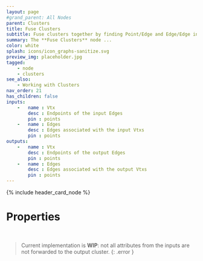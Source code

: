 ```yaml
---
layout: page
#grand_parent: All Nodes
parent: Clusters
title: Fuse Clusters
subtitle: Fuse clusters together by finding Point/Edge and Edge/Edge intersections.
summary: The **Fuse Clusters** node ...
color: white
splash: icons/icon_graphs-sanitize.svg
preview_img: placeholder.jpg
tagged:
    - node
    - clusters
see_also:
    - Working with Clusters
nav_order: 21
has_children: false
inputs:
    -   name : Vtx
        desc : Endpoints of the input Edges
        pin : points
    -   name : Edges
        desc : Edges associated with the input Vtxs
        pin : points
outputs:
    -   name : Vtx
        desc : Endpoints of the output Edges
        pin : points
    -   name : Edges
        desc : Edges associated with the output Vtxs
        pin : points
---
```


{% include header_card_node %}

# Properties
<br>

> Current implementation is **WIP**: not all attributes from the inputs are not forwarded to the output cluster.
{: .error }